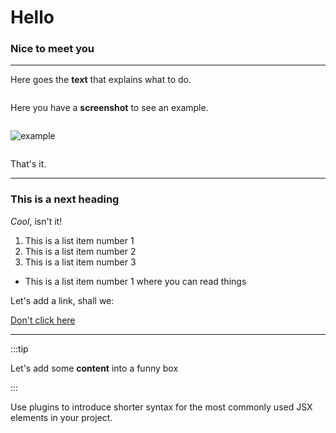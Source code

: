 # Hello 
### Nice to meet you 
<div>

---

Here goes the **text** that explains what to do.

<div class="row">
<div class="column">

Here you have a **screenshot** to see an example.

</div>
<div class="column">

![example](/assets/IAM_tenant%20settings_general_png.png)

</div>
</div>

That's it. 

---

### This is a next heading 

*Cool*, isn't it!

1. This is a list item number 1 
2. This is a list item number 2
3. This is a list item number 3

- This is a list item number 1 where you can read things

Let's add a link, shall we:

[Don't click here](https://docusaurus.io/docs/markdown-features#quotes)

---



:::tip 

Let's add some **content** into a funny box

:::


<Admonition type="tip" title="Did you know...">
  <p>
    Use plugins to introduce shorter syntax for the most commonly used JSX
    elements in your project.
  </p>
</Admonition>